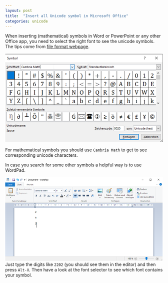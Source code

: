 ```yaml
---
layout: post
title:  "Insert all Unicode symbol in Microsoft Office"
categories: unicode
---
```


When inserting (mathematical) symbols in Word or PowerPoint or any other Office app,
you need to select the right font to see the unicode symbols. The tips come from [file format webpage](https://www.fileformat.info/tip/microsoft/enter_unicode.htm).

![symbol insert dialog](/assets/2020-12-20-unicode-symbol.png)

For mathematical symbols you should use `Cambria Math` to get to see corresponding unicode characters.

In case you search for some other symbols a helpful way is to use WordPad.

![Wordpad](/assets/2020-12-20-WordPad.png)
Just type the digits like `2202` (you should see them in the editor) and then press `Alt-X`.
Then have a look at the font selector to see which font contains your symbol.